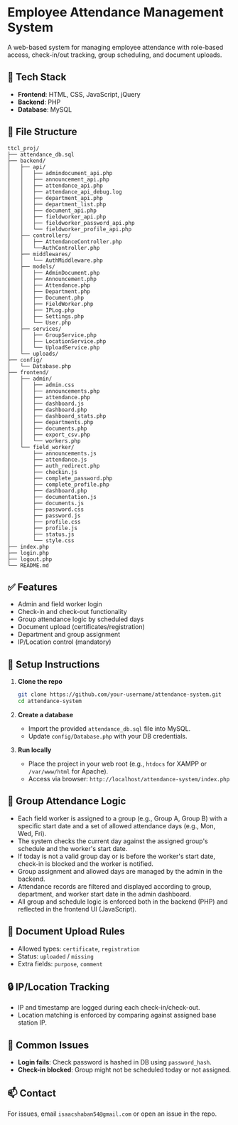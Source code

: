# Employee Attendance Management System

A web-based system for managing employee attendance with role-based access, check-in/out tracking, group scheduling, and document uploads.

## 🔧 Tech Stack

- **Frontend**: HTML, CSS, JavaScript, jQuery
- **Backend**: PHP
- **Database**: MySQL

## 📁 File Structure

```
ttcl_proj/
├── attendance_db.sql
├── backend/
│   ├── api/
│   │   ├── admindocument_api.php
│   │   ├── announcement_api.php
│   │   ├── attendance_api.php
│   │   ├── attendance_api_debug.log
│   │   ├── department_api.php
│   │   ├── department_list.php
│   │   ├── document_api.php
│   │   ├── fieldworker_api.php
│   │   ├── fieldworker_password_api.php
│   │   └── fieldworker_profile_api.php
│   ├── controllers/
│   │   ├── AttendanceController.php
│   │   └──AuthController.php
│   ├── middlewares/
│   │   └── AuthMiddleware.php
│   ├── models/
│   │   ├── AdminDocument.php
│   │   ├── Announcement.php
│   │   ├── Attendance.php
│   │   ├── Department.php
│   │   ├── Document.php
│   │   ├── FieldWorker.php
│   │   ├── IPLog.php
│   │   ├── Settings.php
│   │   └── User.php
│   ├── services/
│   │   ├── GroupService.php
│   │   ├── LocationService.php
│   │   └── UploadService.php
│   └── uploads/
├── config/
│   └── Database.php
├── frontend/
│   ├── admin/
│   │   ├── admin.css
│   │   ├── announcements.php
│   │   ├── attendance.php
│   │   ├── dashboard.js
│   │   ├── dashboard.php
│   │   ├── dashboard_stats.php
│   │   ├── departments.php
│   │   ├── documents.php
│   │   ├── export_csv.php
│   │   └── workers.php
│   └── field_worker/
│       ├── announcements.js
│       ├── attendance.js
│       ├── auth_redirect.php
│       ├── checkin.js
│       ├── complete_password.php
│       ├── complete_profile.php
│       ├── dashboard.php
│       ├── documentation.js
│       ├── documents.js
│       ├── password.css
│       ├── password.js
│       ├── profile.css
│       ├── profile.js
│       ├── status.js
│       └── style.css
├── index.php
├── login.php
├── logout.php
└── README.md
```

## ✅ Features

- Admin and field worker login
- Check-in and check-out functionality
- Group attendance logic by scheduled days
- Document upload (certificates/registration)
- Department and group assignment
- IP/Location control (mandatory)

## 🚀 Setup Instructions

1. **Clone the repo**
   ```bash
   git clone https://github.com/your-username/attendance-system.git
   cd attendance-system
   ```

2. **Create a database**
   - Import the provided `attendance_db.sql` file into MySQL.
   - Update `config/Database.php` with your DB credentials.

3. **Run locally**
   - Place the project in your web root (e.g., `htdocs` for XAMPP or `/var/www/html` for Apache).
   - Access via browser: `http://localhost/attendance-system/index.php`

## 🧠 Group Attendance Logic

- Each field worker is assigned to a group (e.g., Group A, Group B) with a specific start date and a set of allowed attendance days (e.g., Mon, Wed, Fri).
- The system checks the current day against the assigned group's schedule and the worker's start date.
- If today is not a valid group day or is before the worker's start date, check-in is blocked and the worker is notified.
- Group assignment and allowed days are managed by the admin in the backend.
- Attendance records are filtered and displayed according to group, department, and worker start date in the admin dashboard.
- All group and schedule logic is enforced both in the backend (PHP) and reflected in the frontend UI (JavaScript).

## 📄 Document Upload Rules

- Allowed types: `certificate`, `registration`
- Status: `uploaded` / `missing`
- Extra fields: `purpose`, `comment`

## 🔒 IP/Location Tracking

- IP and timestamp are logged during each check-in/check-out.
- Location matching is enforced by comparing against assigned base station IP.

## 🙋 Common Issues

- **Login fails**: Check password is hashed in DB using `password_hash`.
- **Check-in blocked**: Group might not be scheduled today or not assigned.

## 📫 Contact

For issues, email `isaacshaban54@gmail.com` or open an issue in the repo.

